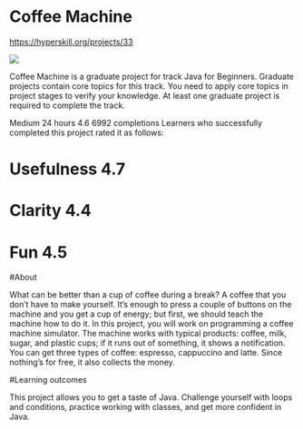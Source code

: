 # Coffee Machine

https://hyperskill.org/projects/33

![](https://j.gifs.com/GRzzoQ.gif)

Coffee Machine is a graduate project for track Java for Beginners.
Graduate projects contain core topics for this track. You need to apply core topics in project 
stages to verify your 
knowledge. At least one graduate project is required to complete the track.

Medium  24 hours  4.6  6992 completions
Learners who successfully completed this project rated it as follows:

# Usefulness 4.7
# Clarity 4.4
# Fun 4.5

#About

What can be better than a cup of coffee during a break? A coffee that you don’t have to make 
yourself. It’s enough to press a couple of buttons on the machine and you get a cup of energy; 
but first, we should teach the machine how to do it. In this project, you will work on programming
a coffee machine simulator. The machine works with typical products: coffee, milk, sugar, 
and plastic cups; if it runs out of something, it shows a notification. You can get three 
types of coffee: espresso, cappuccino and latte. Since nothing’s for free, it also collects 
the money.

#Learning outcomes

This project allows you to get a taste of Java. Challenge yourself with loops and conditions, 
practice working with classes, and get more confident in Java.